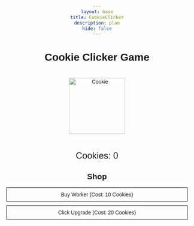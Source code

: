 ```yaml
---
layout: base
title: CookieClicker
description: plan
hide: false
---
```

<html lang="en">
<head>
  <meta charset="UTF-8">
  <meta name="viewport" content="width=device-width, initial-scale=1.0">
  <title>Cookie Clicker Game</title>
  <style>
    body {
      text-align: center;
      font-family: Arial, sans-serif;
    }
    #cookie {
      width: 150px;
      cursor: pointer;
      margin: 20px;
    }
    #score {
      font-size: 24px;
    }
    #shop {
      margin-top: 20px;
    }
    .shop-item {
      margin: 10px;
      border: 1px solid black;
      padding: 10px;
      cursor: pointer;
    }
  </style>
</head>
<body>
  <h1>Cookie Clicker Game</h1>
  <!-- Cookie Image -->
  <img id="cookie" src="https://bromabakery.com/wp-content/uploads/2022/05/Single-Serve-Double-Chocolate-Chip-Cookie-3.jpg" alt="Cookie" />
  <!-- Score Display -->
  <p id="score">Cookies: 0</p>
  <!-- Shop Section -->
  <div id="shop">
    <h2>Shop</h2>
    <div class="shop-item" id="worker">Buy Worker (Cost: 10 Cookies)</div>
    <div class="shop-item" id="click-upgrade">Click Upgrade (Cost: 20 Cookies)</div>
  </div>
  <!-- Audio for Click Sound -->
  <audio id="clickSound">
    <source src="click.mp3" type="audio/mpeg">
  </audio>
  <script>
    // JavaScript for Cookie Clicker Game
    let score = 0;
    let cookiesPerSecond = 0;
    let cookiesPerClick = 1;
    let workerCost = 10;
    let clickUpgradeCost = 20;
    // Update the score display
    function updateScore() {
      document.getElementById('score').innerText = `Cookies: ${score}`;
    }
    // Play click sound
    function playClickSound() {
      const clickSound = document.getElementById('clickSound');
      clickSound.play();
    }
    // Handle cookie click
    document.getElementById('cookie').addEventListener('click', function() {
      score += cookiesPerClick;
      updateScore();
      playClickSound();
    });
    // Shop - Buy a worker
    document.getElementById('worker').addEventListener('click', function() {
      if (score >= workerCost) {
        score -= workerCost;
        cookiesPerSecond += 1;
        workerCost = Math.floor(workerCost * 1.5);  // Increase cost for next worker
        updateScore();
        document.getElementById('worker').innerText = `Buy Worker (Cost: ${workerCost} Cookies)`;
      }
    });
    // Shop - Buy a click upgrade
    document.getElementById('click-upgrade').addEventListener('click', function() {
      if (score >= clickUpgradeCost) {
        score -= clickUpgradeCost;
        cookiesPerClick += 1;  // Increase the number of cookies per click
        clickUpgradeCost = Math.floor(clickUpgradeCost * 2);  // Increase cost for next upgrade
        updateScore();
        document.getElementById('click-upgrade').innerText = `Click Upgrade (Cost: ${clickUpgradeCost} Cookies)`;
      }
    });
    // Add cookies passively for workers
    setInterval(function() {
      score += cookiesPerSecond;
      updateScore();
    }, 1000);  // Increase cookies every second based on the number of workers
  </script>
</body>
</html>

<script src="https://utteranc.es/client.js"
        repo="Ellioty15/Elliot_2025"
        issue-term="pathname"
        theme="github-light"
        crossorigin="anonymous"
        async>
</script>